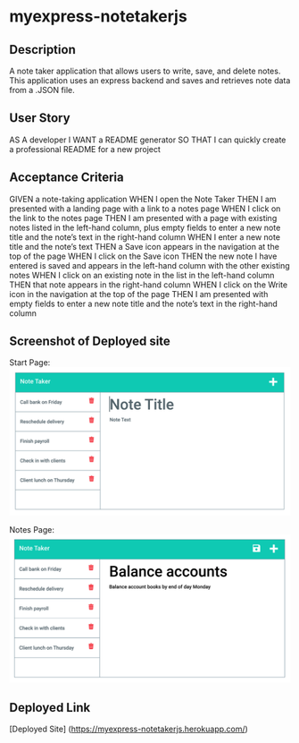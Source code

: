# myexpress-notetakerjs

## Description 
A note taker application that allows users to write, save, and delete notes. This application uses an express backend and saves and retrieves note data from a .JSON file.


## User Story
AS A developer
I WANT a README generator
SO THAT I can quickly create a professional README for a new project


## Acceptance Criteria
GIVEN a note-taking application
WHEN I open the Note Taker
THEN I am presented with a landing page with a link to a notes page
WHEN I click on the link to the notes page
THEN I am presented with a page with existing notes listed in the left-hand column, plus empty fields to enter a new note title and the note’s text in the right-hand column
WHEN I enter a new note title and the note’s text
THEN a Save icon appears in the navigation at the top of the page
WHEN I click on the Save icon
THEN the new note I have entered is saved and appears in the left-hand column with the other existing notes
WHEN I click on an existing note in the list in the left-hand column
THEN that note appears in the right-hand column
WHEN I click on the Write icon in the navigation at the top of the page
THEN I am presented with empty fields to enter a new note title and the note’s text in the right-hand column


## Screenshot of Deployed site
Start Page:
![Screenshot](./assets/11-express-homework-demo-01.png)

Notes Page:
![Screenshot](./assets/11-express-homework-demo-02.png)

## Deployed Link
[Deployed Site] (https://myexpress-notetakerjs.herokuapp.com/)
